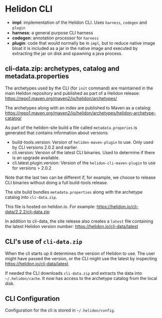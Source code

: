 # Helidon CLI

* **impl**: implementation of the Helidon CLI. Uses `harness`, `codegen` and `plugin`
* **harness**: a general purpose CLI harness
* **codegen**: annotation processor for `harness`
* **plugin**: code that would normally be in `impl`, but to reduce native image bloat
  it is included as a jar in the native image and executed by extracting
  the jar on disk and spawning a java process.

## cli-data.zip: archetypes, catalog and metadata.properties

The archetypes used by the CLI (for `init` command) are maintained in
the main Helidon repository and published as part of a Helidon release:
https://repo1.maven.org/maven2/io/helidon/archetypes/

The archetypes along with an index are published to Maven as a catalog:
https://repo1.maven.org/maven2/io/helidon/archetypes/helidon-archetype-catalog/

As part of the helidon-site build a file called `metadata.properies` is generated
that contains information about versions:

* build-tools.version: Version of `helidon-maven-plugin` to use. Only used by CLI versions 2.0.2 and earlier.
* cli.version: Version of the latest CLI binaries. Used to determine if there is an upgrade available.
* cli.latest.plugin.version: Version of the `helidon-cli-maven-plugin` to use for versions > 2.0.2
  
Note that the last two can be different if, for example, we choose to release
CLI binaries without doing a full build-tools release.

The site build bundles `metadata.properties` along with the archetype catalog into `cli-data.zip`. 

This file is hosted on helidon.io. For example:
https://helidon.io/cli-data/2.2.2/cli-data.zip

In addition to cli-data, the site release also creates a `latest` file
containing the latest Helidon version number:
https://helidon.io/cli-data/latest

## CLI's use of `cli-data.zip`

When the cli starts up it determines the version of Helidon to use. The user
might have passed the version, or the CLI might use the latest by 
inspecting https://helidon.io/cli-data/latest.

If needed the CLI downloads `cli-data.zip` and extracts the data into `~/.helidon/cache`.
It now has access to the archetype catalog from the local disk.

## CLI Configuration

Configuration for the cli is stored in `~/.helidon/config`.

